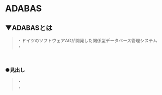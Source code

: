 # ADABAS

## ▼ADABASとは
>・ドイツのソフトウェアAGが開発した関係型データベース管理システム<br>
>・<br>
<br>

### ●見出し
>・<br>
>・<br>
<br>
